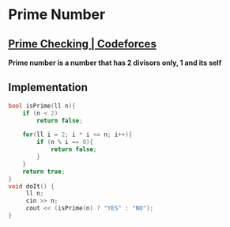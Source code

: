# Prime Number
## [Prime Checking | Codeforces](https://codeforces.com/group/MWSDmqGsZm/contest/223338/problem/B)

**Prime number is a number that has 2 divisors only, 1 and its self**

## Implementation
```cpp
bool isPrime(ll n){
    if (n < 2)
        return false;

    for(ll i = 2; i * i <= n; i++){
        if (n % i == 0){
            return false;
        }
    }
    return true;
}
void doIt() {
     ll n;
     cin >> n;
     cout << (isPrime(n) ? "YES" : "NO");
}
```
